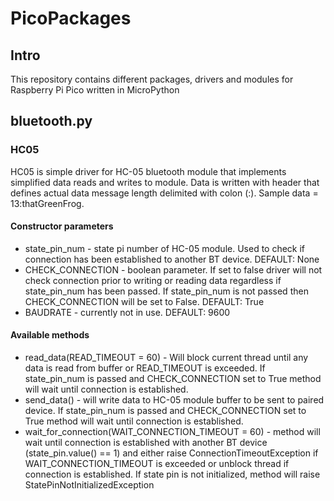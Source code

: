 # PicoPackages
## Intro
This repository contains different packages, drivers and modules for Raspberry Pi Pico written in MicroPython

## bluetooth.py
### HC05
HC05 is simple driver for HC-05 bluetooth module that implements simplified data reads and writes to module. Data is written with header that defines actual data message length delimited with colon (:).
Sample data = 13:thatGreenFrog.
#### Constructor parameters
- state_pin_num - state pi number of HC-05 module. Used to check if connection has been established to another BT device. DEFAULT: None
- CHECK_CONNECTION - boolean parameter. If set to false driver will not check connection prior to writing or reading data regardless if state_pin_num has been passed. If state_pin_num is not passed then CHECK_CONNECTION will be set to False. DEFAULT: True
- BAUDRATE - currently not in use. DEFAULT: 9600
#### Available methods
- read_data(READ_TIMEOUT = 60) - Will block current thread until any data is read from buffer or READ_TIMEOUT is exceeded. If state_pin_num is passed and CHECK_CONNECTION set to True method will wait until connection is established.
- send_data() - will write data to HC-05 module buffer to be sent to paired device. If state_pin_num is passed and CHECK_CONNECTION set to True method will wait until connection is established.
- wait_for_connection(WAIT_CONNECTION_TIMEOUT = 60) - method will wait until connection is established with another BT device (state_pin.value() == 1) and either raise ConnectionTimeoutException if WAIT_CONNECTION_TIMEOUT is exceeded or unblock thread if connection is established. If state pin is not initialized, method will raise StatePinNotInitializedException
